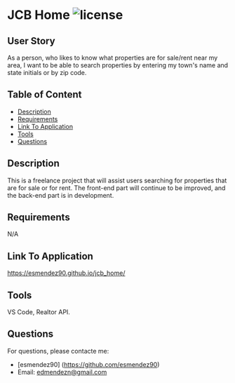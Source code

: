# JCB Home ![license](https://img.shields.io/badge/license-MIT-blue)
  
  ## User Story
  As a person, who likes to know what properties are for sale/rent near my area, I want to be able to search properties by entering my town's name and state initials or by zip code.  
  
  ## Table of Content
  
  * [Description](#description)
  * [Requirements](#requirements)
  * [Link To Application](#link-to-application)
  * [Tools](#tools)
  * [Questions](#questions)
  
  ## Description
  This is a freelance project that will assist users searching for properties that are for sale or for rent. The front-end part will continue to be improved, and the back-end part is in development. 

  ## Requirements
  N/A

  ## Link To Application
  <https://esmendez90.github.io/jcb_home/>

  ## Tools
  VS Code, Realtor API. 

  ## Questions
  For questions, please contacte me:
  * [esmendez90] (https://github.com/esmendez90)
  * Email: edmendezn@gmail.com
  